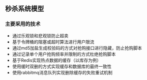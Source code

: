 ## 秒杀系统模型
### 主要采用的技术
* 通过乐观锁和悲观锁防止超卖
* 基于令牌桶的阻塞或超时算法进行用户限流
* 通过md5加盐生成校验码的方式对抢购接口进行隐藏，防止抢购脚本
* 通过记录单个用户抢购频率并限制的方式杜绝抢购脚本
* 基于Redis实现热点数据的缓存（以库存为例）
* 使用缓时双删的方式实现缓存和数据库的最终一致性
* 使用rabbitmq消息队列实现删除缓存的失败重试机制